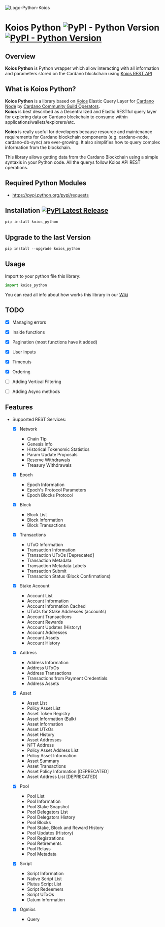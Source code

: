 
![Logo-Python-Koios](https://github.com/cardano-community/koios-python/assets/82296005/46656e85-e292-4975-99df-e03dd1f4f9ae)


# Koios Python ![PyPI - Python Version](https://img.shields.io/badge/python-%3E%3D3.8-blue) [![PyPI - Python Version](https://img.shields.io/badge/pypi%20package-v1.3.1-green)](https://pypi.org/project/koios-python/)

## Overview
**Koios Python** is Python wrapper which allow interacting with all information and parameters stored on the Cardano blockchain using [Koios REST API](https://api.koios.rest/)


## What is Koios Python? 
**Koios Python** is a library based on [Koios](https://www.koios.rest/) Elastic Query Layer for [Cardano Node](https://github.com/input-output-hk/cardano-node/) by [Cardano Community Guild Operators](https://github.com/cardano-community). <br>
**Koios** is best described as a Decentralized and Elastic RESTful query layer for exploring data on Cardano blockchain to consume within applications/wallets/explorers/etc. <p>
**Koios** is really useful for developers because resource and maintenance requirements for Cardano blockchain components (e.g. cardano-node, cardano-db-sync) are ever-growing. It also simplifies how to query complex information from the blockchain.
    
This library allows getting data from the Cardano Blockchain using a simple syntaxis in your Python code. All the querys follow Koios API REST operations.

Required Python Modules
--------------
* https://pypi.python.org/pypi/requests

## Installation [![PyPI Latest Release](https://img.shields.io/pypi/v/koios-python.svg)](https://pypi.org/project/koios-python/)
```python
pip install koios_python
```
    
## Upgrade to the last Version
```python
pip install --upgrade koios_python
```
    
## Usage
Import to your python file this library:
    
```python
import koios_python
```

You can read all info about how works this library in our [Wiki](https://github.com/cardano-community/koios-python/wiki)
    
## TODO
- [x] Managing errors 
- [x] Inside functions 
- [x] Pagination (most functions have it added)
- [x] User Inputs
- [x] Timeouts
- [x] Ordering
- [ ] Adding Vertical Filtering
- [ ] Adding Async methods



## Features  
- Supported REST Services:
    - [x] Network
        - Chain Tip
        - Genesis Info
        - Historical Tokenomic Statistics
        - Param Update Proposals
        - Reserve Withdrawals
        - Treasury Withdrawals
          
    - [x] Epoch
        - Epoch Information
        - Epoch's Protocol Parameters
        - Epoch Blocks Protocol
          
    - [x] Block
        - Block List
        - Block Information
        - Block Transactions
          
    - [x] Transactions
        - UTxO Information
        - Transaction Information
        - Transaction UTxOs [Deprecated]
        - Transaction Metadata
        - Transaction Metadata Labels
        - Transaction Submit
        - Transaction Status (Block Confirmations)
          
    - [x] Stake Account
        - Account List
        - Account Information
        - Account Information Cached
        - UTxOs for Stake Addresses (accounts)
        - Account Transactions
        - Account Rewards
        - Account Updates (History)
        - Account Addresses
        - Account Assets
        - Account History

    - [x] Address
        - Address Information
        - Address UTxOs
        - Address Transactions
        - Transactions from Payment Credentials
        - Address Assets
          
    - [x] Asset
        - Asset List
        - Policy Asset List
        - Asset Token Registry
        - Asset Information (Bulk)
        - Asset Information
        - Asset UTxOs
        - Asset History
        - Asset Addresses
        - NFT Address
        - Policy Asset Address List
        - Policy Asset Information
        - Asset Summary
        - Asset Transactions
        - Asset Policy Information [DEPRECATED]
        - Asset Address List [DEPRECATED]

    - [x] Pool
        - Pool List
        - Pool Information
        - Pool Stake Snapshot
        - Pool Delegators List
        - Pool Delegators History
        - Pool Blocks
        - Pool Stake, Block and Reward History
        - Pool Updates (History)
        - Pool Registrations
        - Pool Retirements
        - Pool Relays
        - Pool Metadata
          
    - [x] Script
        - Script Information
        - Native Script List
        - Plutus Script List
        - Script Redeemers
        - Script UTxOs
        - Datum Information

    - [x] Ogmios
        - Query

